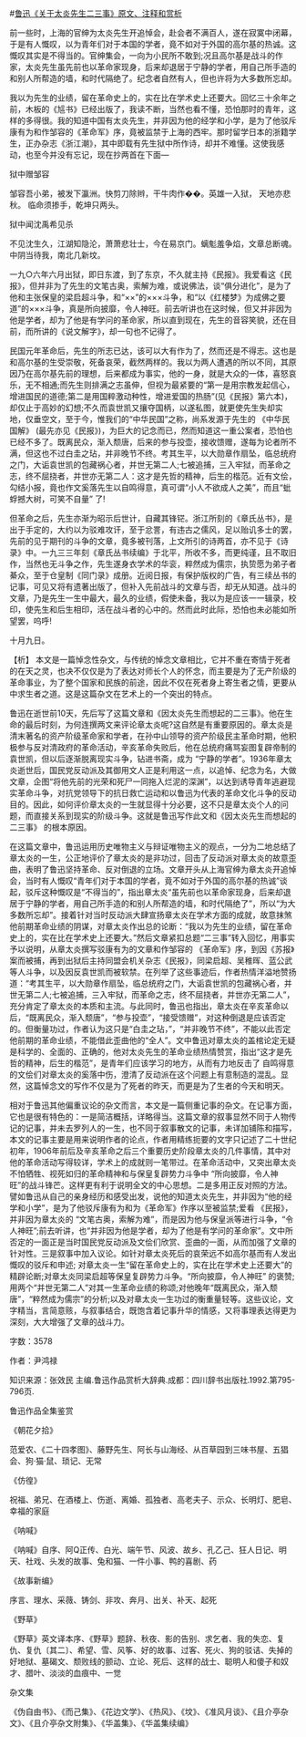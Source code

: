 #[鲁迅《关于太炎先生二三事》原文、注释和赏析](https://www.vrrw.net/wx/9801.html)

前一些时，上海的官绅为太炎先生开追悼会，赴会者不满百人，遂在寂寞中闭幕，于是有人慨叹，以为青年们对于本国的学者，竟不如对于外国的高尔基的热诚。这慨叹其实是不得当的。官绅集会，一向为小民所不敢到;况且高尔基是战斗的作家，太炎先生虽先前也以革命家现身，后来却退居于宁静的学者，用自己所手造的和别人所帮造的墙，和时代隔绝了。纪念者自然有人，但也许将为大多数所忘却。

我以为先生的业绩，留在革命史上的，实在比在学术史上还要大。回忆三十余年之前，木板的《訄书》已经出版了，我读不断，当然也看不懂，恐怕那时的青年，这样的多得很。我的知道中国有太炎先生，并非因为他的经学和小学，是为了他驳斥康有为和作邹容的《革命军》序，竟被监禁于上海的西牢。那时留学日本的浙籍学生，正办杂志《浙江潮》，其中即载有先生狱中所作诗，却并不难懂。这使我感动，也至今并没有忘记，现在抄两首在下面—

狱中赠邹容

邹容吾小弟，被发下瀛洲。快剪刀除辫，干牛肉作��。英雄一入狱， 天地亦悲秋。 临命须掺手，乾坤只两头。

狱中闻沈禹希见杀

不见沈生久，江湖知隐沦，萧萧悲壮士，今在易京门。螭鬽羞争焰，文章总断魂。中阴当待我，南北几新坟。

一九○六年六月出狱，即日东渡，到了东京，不久就主持《民报》。我爱看这《民报》，但并非为了先生的文笔古奥，索解为难，或说佛法，谈“俱分进化”，是为了他和主张保皇的梁启超斗争，和“××”的×××斗争，和“以《红楼梦》为成佛之要道”的×××斗争，真是所向披靡，令人神旺。前去听讲也在这时候，但又并非因为他是学者，却为了他是有学问的革命家，所以直到现在，先生的音容笑貌，还在目前，而所讲的《说文解字》，却一句也不记得了。

民国元年革命后，先生的所志已达，该可以大有作为了，然而还是不得志。这也是和高尔基的生受崇敬，死备哀荣，截然两样的。我以为两人遭遇的所以不同，其原因乃在高尔基先前的理想，后来都成为事实，他的一身，就是大众的一体，喜怒哀乐，无不相通;而先生则排满之志虽伸，但视为最紧要的“第一是用宗教发起信心，增进国民的道德;第二是用国粹激动种性，增进爱国的热肠”(见《民报》第六本)，却仅止于高妙的幻想;不久而袁世凯又攘夺国柄，以遂私图，就更使先生失却实地，仅垂空文，至于今，惟我们的“中华民国”之称，尚系发源于先生的 《中华民国解》 (最先亦见《民报》)，为巨大的记念而已，然而知道这一重公案者，恐怕也已经不多了。既离民众，渐入颓唐，后来的参与投壶，接收馈赠，遂每为论者所不满，但这也不过白圭之玷，并非晚节不终。考其生平，以大勋章作扇坠，临总统府之门，大诟袁世凯的包藏祸心者，并世无第二人;七被追捕，三入牢狱，而革命之志，终不屈挠者，并世亦无第二人：这才是先哲的精神，后生的楷范。近有文侩，勾结小报，竟也作文奚落先生以自鸣得意，真可谓“小人不欲成人之美”，而且“蚍蜉撼大树，可笑不自量” 了!

但革命之后，先生亦渐为昭示后世计，自藏其锋铓。浙江所刻的《章氏丛书》，是出于手定的，大约以为驳难攻讦，至于忿詈，有违古之儒风，足以贻讥多士的罢，先前的见于期刊的斗争的文章，竟多被刊落，上文所引的诗两首，亦不见于《诗录》中。一九三三年刻《章氏丛书续编》于北平，所收不多，而更纯谨，且不取旧作，当然也无斗争之作，先生遂身衣学术的华衮，粹然成为儒宗，执贽愿为弟子者綦众，至于仓皇制《同门录》成册。近阅日报，有保护版权的广告，有三续丛书的记事，可见又将有遗著出版了，但补入先前战斗的文章与否，却无从知道。战斗的文章，乃是先生一生中最大，最久的业绩，假使未备，我以为是应该一一辑录，校印，使先生和后生相印，活在战斗者的心中的。然而此时此际，恐怕也未必能如所望罢，呜呼!

十月九日。



【析】 本文是一篇悼念性杂文，与传统的悼念文章相比，它并不重在寄情于死者的在天之灵，也决不仅仅是为了表达对师长个人的怀念，而主要是为了无产阶级的革命事业，为了整个国家和民族的前途，因此不仅在死者身上寄生者之情，更要从中求生者之道。这是这篇杂文在艺术上的一个突出的特点。

鲁迅在逝世前10天，先后写了这篇文章和《因太炎先生而想起的二三事》。他在生命的最后时刻，为何连撰两文来评论章太炎呢?这自然是有重要原因的。章太炎是清末著名的资产阶级革命家和学者，在孙中山领导的资产阶级民主革命时期，他积极参与反对清政府的革命活动，辛亥革命失败后，他在总统府痛骂妄图复辟帝制的袁世凯，但以后逐渐脱离现实斗争，钻进书斋，成为 “宁静的学者”。1936年章太炎逝世后，国民党反动派及其御用文人正是利用这一点，以追悼、纪念为名，大做文章，企图“将他先前的光荣和死尸一同拖入烂泥的深渊”，以达到诱导青年逃避现实革命斗争，对抗党领导下的抗日救亡运动和以鲁迅为代表的革命文化斗争的反动目的。因此，如何评价章太炎的一生就显得十分必要，这不只是章太炎个人的问题，而直接关系到现实的阶级斗争。这就是鲁迅写作此文和《因太炎先生而想起的二三事》 的根本原因。

在这篇文章中，鲁迅运用历史唯物主义与辩证唯物主义的观点，一分为二地总结了章太炎的一生，公正地评价了章太炎的是非功过，回击了反动派对章太炎的故意歪曲，表明了鲁迅坚持革命、反对倒退的立场。文章开头从上海官绅为章太炎开追悼会，当时有人慨叹“青年们对于本国的学者，竟不如对于外国的高尔基的热诚”谈起，驳斥这种慨叹是“不得当的”，指出章太炎“虽先前也以革命家现身，后来却退居于宁静的学者，用自己所手造的和别人所帮造的墙，和时代隔绝了”，所以“为大多数所忘却”。接着针对当时反动派大肆宣扬章太炎在学术方面的成就，故意抹煞他前期革命业绩的阴谋，对章太炎作出总的论断：“我以为先生的业绩，留在革命史上的，实在比在学术史上还要大。”然后文章紧扣总题“二三事”转入回忆，用事实予以说明，从章太炎撰写驳康有为的文章和作邹容的 《革命军》序，到因《苏报》案而被捕，再到出狱后主持同盟会机关杂志《民报》，同梁启超、吴稚晖、蓝公武等人斗争，以及因反袁世凯而被软禁。在列举了这些事迹后，作者热情洋溢地赞扬道：“考其生平，以大勋章作扇坠，临总统府之门，大诟袁世凯的包藏祸心者，并世无第二人;七被追捕，三入牢狱，而革命之志，终不屈挠者，并世亦无第二人”，充分肯定了章太炎的本质和主流。与此同时，鲁迅也指出，章太炎在辛亥革命以后，“既离民众，渐入颓唐”，“参与投壶”，“接受馈赠”，对这种倒退是应该否定的。但衡量功过，作者认为这只是“白圭之玷，”，“并非晚节不终”，不能以此否定他前期的革命业绩，不能借此歪曲他的“全人”。文中鲁迅对章太炎的盖棺论定无疑是科学的、全面的、正确的，他对太炎先生的革命业绩热情赞赏，指出“这才是先哲的精神，后生的楷范”，是青年们应该学习的地方，从而有力地反击了 自鸣得意的文侩们对章太炎的奚落中伤，澄清了反动派在这个问题上有意制造的混乱。显然，这篇悼念文的写作不仅是为了死者的昨天，而更是为了生者的今天和明天。

相对于鲁迅其他偏重议论的杂文而言，本文是一篇侧重记事的杂文。在记事方面，它也是很有特色的：一是简洁概括，详略得当。这篇文章的叙事显然不同于人物传记的记事，并未去罗列人的一生，也不同于叙事散文的记事，未详加铺陈和描写，本文的记事主要是用来说明作者的论点，作者用精练扼要的文字只记述了二十世纪初年，1906年前后及辛亥革命之后三个重要历史阶段章太炎的几件事情，其中对他的革命活动写得较详，学术上的成就则一笔带过。在革命活动中，又突出章太炎不怕牺牲、视死如归的革命精神和与保皇复辟势力斗争中 “所向披靡，令人神旺”的战斗锋芒。这样更有利于说明全文的中心思想。二是多用正反对照的方法。譬如鲁迅从自己的亲身经历和感受出发，说他的知道太炎先生，并非因为“他的经学和小学”，是为了他驳斥康有为和为《革命军》作序以至被监禁;爱看 《民报》，并非因为章太炎的 “文笔古奥，索解为难”，而是因为他与保皇派等进行斗争，“令人神旺”;前去听讲，也“并非因为他是学者，却为了他是有学问的革命家”。文中所否定的一面正是当时国民党反动派及文侩们欣赏、歪曲的一面，从而加强了文章的针对性。三是叙事中加入议论。如针对章太炎死后的哀荣远不如高尔基而有人发出慨叹的驳斥和申述; 对章太炎一生“留在革命史上的，实在比在学术史上还要大”的精辟论断;对章太炎同梁启超等保皇复辟势力斗争。“所向披靡，令人神旺” 的褒赞; 用两个“并世无第二人”对其一生革命业绩的称颂;对他晚年“既离民众，渐入颓唐”，“粹然成为儒宗”的分析;以及对章太炎一生功过的衡重量轻等。这些议论，文字精当，言简意赅，与叙事结合，既饱含着记事升华的情感，又将事理表达得更为深刻，大大增强了文章的战斗力。

字数：3578

作者：尹鸿禄

知识来源：张效民 主编.鲁迅作品赏析大辞典.成都：四川辞书出版社.1992.第795-796页.

鲁迅作品全集鉴赏

《朝花夕拾》

范爱农、《二十四孝图》、藤野先生、阿长与山海经、从百草园到三味书屋、五猖会、狗·猫·鼠、琐记、无常

《仿徨》

祝福、弟兄、在酒楼上、伤逝、离婚、孤独者、高老夫子、示众、长明灯、肥皂、幸福的家庭

《呐喊》

《呐喊》自序、阿Q正传、白光、端午节、风波、故乡、孔乙己、狂人日记、明天、社戏、头发的故事、兔和猫、一件小事、鸭的喜剧、药

《故事新编》

序言、理水、采薇、铸剑、非攻、奔月、出关、补天、起死

《野草》

《野草》英文译本序、《野草》题辞、秋夜、影的告别、求乞者、我的失恋、复仇、复仇〔其二〕、希望、雪、风筝、好的故事、过客、死火、狗的驳诘、失掉的好地狱、墓碣文、颓败线的颤动、立论、死后、这样的战士、聪明人和傻子和奴才、腊叶、淡淡的血痕中、一觉

杂文集

《伪自由书》、《而己集》、《花边文学》、《热风》、《坟》、《准风月谈》、《且介亭杂文》、《且介亭杂文附集》、《华盖集》、《华盖集续编》

